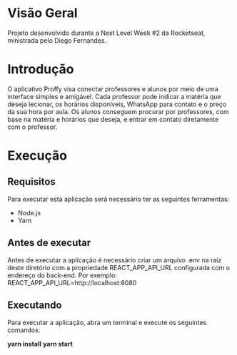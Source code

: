 # Visão Geral

Projeto desenvolvido durante a Next Level Week #2 da Rocketseat, ministrada pelo Diego Fernandes.

# Introdução

O aplicativo Proffy visa conectar professores e alunos por meio de uma interface simples e amigável. Cada professor pode indicar a matéria que deseja lecionar, os horários disponíveis, WhatsApp para contato e o preço da sua hora por aula. Os alunos conseguem procurar por professores, com base na matéria e horários que deseja, e entrar em contato diretamente com o professor.

# Execução

## Requisitos

Para executar esta aplicação será necessário ter as seguintes ferramentas:

- Node.js
- Yarn

## Antes de executar

Antes de executar a aplicação é necessário criar um arquivo .env na raíz deste diretório com a propriedade REACT_APP_API_URL configurada com o endereço do back-end. Por exemplo:\
REACT_APP_API_URL=http://<span></span>localhost:8080

## Executando

Para executar a aplicação, abra um terminal e execute os seguintes comandos:

**yarn install**
**yarn start**
